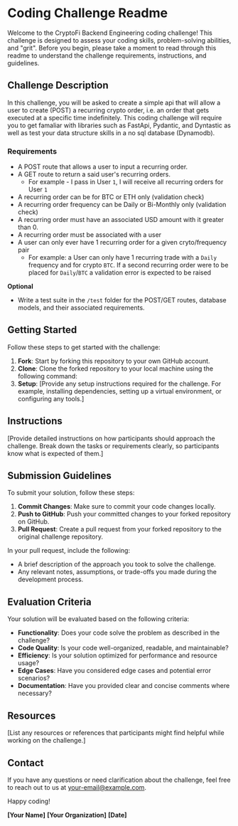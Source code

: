 # Coding Challenge Readme

Welcome to the CryptoFi Backend Engineering coding challenge! This challenge is designed to assess your coding skills, problem-solving abilities, and "grit". Before you begin, please take a moment to read through this readme to understand the challenge requirements, instructions, and guidelines.

## Challenge Description

In this challenge, you will be asked to create a simple api that will allow a user to create (POST) a recurring crypto order, i.e. an order that gets executed at a specific time indefinitely. This coding challenge will require you to get famaliar with libraries such as FastApi, Pydantic, and Dyntastic as well as test your data structure skills in a no sql database (Dynamodb).

### Requirements
- A POST route that allows a user to input a recurring order. 
- A GET route to return a said user's recurring orders. 
  - For example - I pass in User `1`, I will receive all recurring orders for User `1`
- A recurring order can be for BTC or ETH only (validation check)
- A recurring order frequency can be Daily or Bi-Monthly only (validation check)
- A recurring order must have an associated USD amount with it greater than 0.
- A recurring order must be associated with a user
- A user can only ever have 1 recurring order for a given cryto/frequency pair
  - For example: a User can only have 1 recurring trade with a `Daily` frequency and for crypto `BTC`. If a second recurring order were to be placed for  `Daily`/`BTC` a validation error is expected to be raised

**Optional**
- Write a test suite in the `/test` folder for the POST/GET routes, database models, and their associated requirements.

## Getting Started

Follow these steps to get started with the challenge:

1. **Fork**: Start by forking this repository to your own GitHub account.
2. **Clone**: Clone the forked repository to your local machine using the following command:
3. **Setup**: [Provide any setup instructions required for the challenge. For example, installing dependencies, setting up a virtual environment, or configuring any tools.]

## Instructions

[Provide detailed instructions on how participants should approach the challenge. Break down the tasks or requirements clearly, so participants know what is expected of them.]

## Submission Guidelines

To submit your solution, follow these steps:

1. **Commit Changes**: Make sure to commit your code changes locally.
2. **Push to GitHub**: Push your committed changes to your forked repository on GitHub.
3. **Pull Request**: Create a pull request from your forked repository to the original challenge repository.

In your pull request, include the following:

- A brief description of the approach you took to solve the challenge.
- Any relevant notes, assumptions, or trade-offs you made during the development process.

## Evaluation Criteria

Your solution will be evaluated based on the following criteria:

- **Functionality**: Does your code solve the problem as described in the challenge?
- **Code Quality**: Is your code well-organized, readable, and maintainable?
- **Efficiency**: Is your solution optimized for performance and resource usage?
- **Edge Cases**: Have you considered edge cases and potential error scenarios?
- **Documentation**: Have you provided clear and concise comments where necessary?

## Resources

[List any resources or references that participants might find helpful while working on the challenge.]

## Contact

If you have any questions or need clarification about the challenge, feel free to reach out to us at [your-email@example.com](mailto:your-email@example.com).

Happy coding!

**[Your Name]**
**[Your Organization]**
**[Date]**

